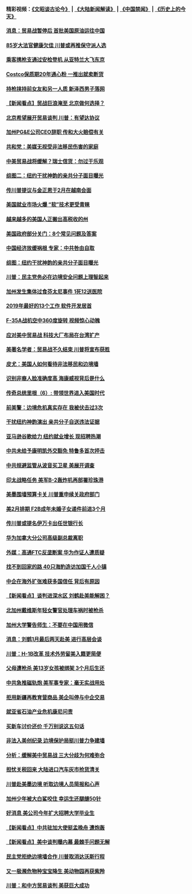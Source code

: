 #### 精彩视频：[《文昭谈古论今》](https://github.com/gfw-breaker/wenzhao/blob/master/README.md?t=01150330) | [《大陆新闻解读》](https://github.com/gfw-breaker/ntdtv-comedy/blob/master/README.md?t=01150330) | [《中国禁闻》](https://github.com/gfw-breaker/ntdtv-news/blob/master/README.md?t=01150330) | [《历史上的今天》](https://github.com/gfw-breaker/today-in-history/blob/master/README.md?t=01150330) 

#### [消息：贸易战暂停后 首批美国原油运往中国](../pages/nsc412/n10976142.md?t=01150330) 

#### [85岁大法官健康欠佳 川普或再推保守派人选](../pages/nsc412/n10975835.md?t=01150330) 

#### [乘客携枪支通过安检登机 从亚特兰大飞东京](../pages/nsc412/n10975819.md?t=01150330) 

#### [Costco保质期20年通心粉 一推出就卖断货](../pages/nsc412/n10975844.md?t=01150330) 

#### [持枪挟持前女友和另一人质 新泽西男子落网](../pages/nsc412/n10975726.md?t=01150330) 

#### [【新闻看点】贸战巨浪淹至 北京做何选择？](../pages/nsc412/n10975303.md?t=01150330) 

#### [北京希望展开贸易谈判 川普：有望达协议](../pages/nsc412/n10975474.md?t=01150330) 

#### [加州PG&E公司CEO辞职 传和大火赔偿有关](../pages/nsc412/n10975352.md?t=01150330) 

#### [共和党：美媒无视受非法移民伤害的家庭](../pages/nsc412/n10975305.md?t=01150330) 

#### [中美贸易战将缓解？瑞士信货：勿过于乐观](../pages/nsc412/n10975237.md?t=01150330) 

#### [组图二：纽约干扰神韵的亲共分子面目曝光](../pages/nsc412/n10974621.md?t=01150330) 

#### [传川普提议与金正恩于2月在越南会面](../pages/nsc412/n10974214.md?t=01150330) 

#### [美国就业市场火爆 “软”技术更受青睐](../pages/nsc412/n10973213.md?t=01150330) 

#### [越来越多的美国人正搬出高税收的州](../pages/nsc412/n10973199.md?t=01150330) 

#### [美国政府部分关门：8个常见问题及答案](../pages/nsc412/n10973004.md?t=01150330) 

#### [中国经济放缓祸根 专家：中共咎由自取](../pages/nsc412/n10973083.md?t=01150330) 

#### [组图：纽约干扰神韵的亲共分子面目曝光](../pages/nsc412/n10972801.md?t=01150330) 

#### [川普：民主党务必在边境安全问题上理智起来](../pages/nsc412/n10972922.md?t=01150330) 

#### [加州发生集体过食芬太尼事件 1死12送医院](../pages/nsc412/n10972695.md?t=01150330) 

#### [2019年最好的13个工作 软件开发居首](../pages/nsc412/n10967208.md?t=01150330) 

#### [F-35A战机空中360度旋转 视频惊心动魄](../pages/nsc412/n10971751.md?t=01150330) 

#### [应对美中贸易战 科技大厂布局在台湾扩产](../pages/nsc412/n10971277.md?t=01150330) 

#### [美著名学者：贸易战不久结束 川普将宣布获胜](../pages/nsc412/n10971697.md?t=01150330) 

#### [皮尤：美国人如何看待非法移民和边境墙](../pages/nsc412/n10971472.md?t=01150330) 

#### [识别非裔人脸准确度高 海康威视背后是什么](../pages/nsc412/n10971226.md?t=01150330) 

#### [传奇总统里根（6）: 带领世界进入美国时代](../pages/nsc412/n10971227.md?t=01150330) 

#### [前美警：边境危机真实存在 我被伏击过3次](../pages/nsc412/n10971325.md?t=01150330) 

#### [干扰纽约神韵演出 亲共分子自送违法证据](../pages/nsc412/n10969757.md?t=01150330) 

#### [亚马逊谷歌给力 纽约就业增长 现招聘热潮](../pages/nsc412/n10971075.md?t=01150330) 

#### [中共未给予康明凯外交豁免 特鲁多首次抨击](../pages/nsc412/n10970976.md?t=01150330) 

#### [中共规避监管从波音买卫星 美展开调查](../pages/nsc412/n10970960.md?t=01150330) 

#### [印太战略任务 美军B-2轰炸机再部署珍珠港](../pages/nsc412/n10970599.md?t=01150330) 

#### [美墨围墙预算卡关 川普重申续关政府部门](../pages/nsc412/n10970534.md?t=01150330) 

#### [美2月排期 F2B成年未婚子女递件前进3个月](../pages/nsc412/n10970207.md?t=01150330) 

#### [传川普或提名伊万卡出任世银行长](../pages/nsc412/n10970106.md?t=01150330) 

#### [华为加拿大分公司高级副总裁离职](../pages/nsc412/n10969911.md?t=01150330) 

#### [外媒：高通FTC反垄断案 华为作证人遭质疑](../pages/nsc412/n10969482.md?t=01150330) 

#### [找不到回家的路 40只海豹造访加国千人小镇](../pages/nsc412/n10969564.md?t=01150330) 

#### [中企在海外扩张难获多国信任 背后有原因](../pages/nsc412/n10969228.md?t=01150330) 

#### [【新闻看点】谈判进深水区 刘鹤赴美能解困？](../pages/nsc412/n10969116.md?t=01150330) 

#### [北加州戴维斯年轻女警官处理车祸时被枪杀](../pages/nsc412/n10969582.md?t=01150330) 

#### [加州大学警告师生：不要在中国用微信](../pages/nsc412/n10969475.md?t=01150330) 

#### [消息：刘鹤1月最后两天赴美 进行高层会谈](../pages/nsc412/n10967146.md?t=01150330) 

#### [川普：H-1B改革 技术外劳留美入籍更简便](../pages/nsc412/n10968990.md?t=01150330) 

#### [父母遭枪杀 美13岁女孩被绑架 3个月后生还](../pages/nsc412/n10968787.md?t=01150330) 

#### [中共急推磁轨炮 美军事专家：毫无实战用处](../pages/nsc412/n10968326.md?t=01150330) 

#### [拒用新疆再教育营商品 美企叫停与中企交易](../pages/nsc412/n10967266.md?t=01150330) 

#### [就亚省石油产业危机康尼问责](../pages/nsc412/n10967310.md?t=01150330) 

#### [买新车讨价还价 千万别说这五句话](../pages/nsc412/n10966559.md?t=01150330) 

#### [非法入美创纪录 边境保护局挺川普力争建墙](../pages/nsc412/n10966872.md?t=01150330) 

#### [分析：缓解美中贸易战 三大分歧为何难弥合](../pages/nsc412/n10966845.md?t=01150330) 

#### [担忧关税回来 大陆进口汽车灰市抢货清关](../pages/nsc412/n10966734.md?t=01150330) 

#### [川普赴美墨边境 听取边境人员简报和心声](../pages/nsc412/n10966781.md?t=01150330) 

#### [加州少年被大白鲨咬住 幸运生还腿缝50针](../pages/nsc412/n10966637.md?t=01150330) 

#### [好消息 美公司今年扩大招聘大学毕业生](../pages/nsc412/n10966671.md?t=01150330) 

#### [【新闻看点】中共驻加大使挺孟晚舟 遭炮轰](../pages/nsc412/n10966495.md?t=01150330) 

#### [【新闻看点】美中谈判曝内幕 最棘手问题无解](../pages/nsc412/n10966115.md?t=01150330) 

#### [民主党拒绝边境墙合作 川普取消达沃斯行程](../pages/nsc412/n10966613.md?t=01150330) 

#### [又一极濒危物种宝宝降生 美动物园再获紫羚](../pages/nsc412/n10966526.md?t=01150330) 

#### [川普：和中方贸易谈判 美获巨大成功](../pages/nsc412/n10966506.md?t=01150330) 

